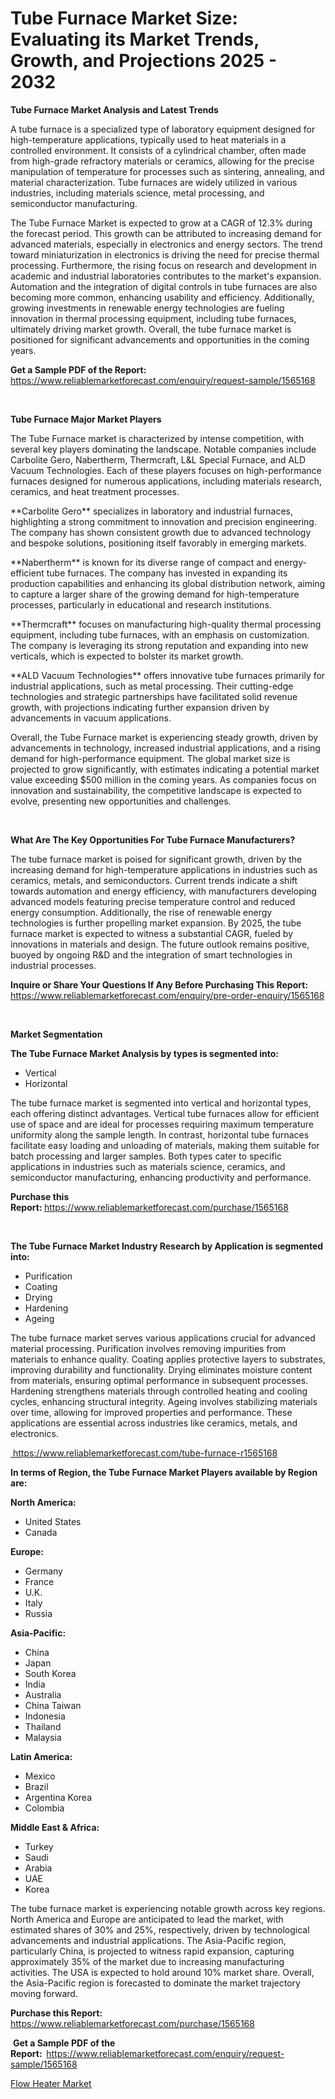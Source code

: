 <p><h1>Tube Furnace Market Size: Evaluating its Market Trends, Growth, and Projections 2025 - 2032</h1></p><p><strong>Tube Furnace Market Analysis and Latest Trends</strong></p>
<p><p>A tube furnace is a specialized type of laboratory equipment designed for high-temperature applications, typically used to heat materials in a controlled environment. It consists of a cylindrical chamber, often made from high-grade refractory materials or ceramics, allowing for the precise manipulation of temperature for processes such as sintering, annealing, and material characterization. Tube furnaces are widely utilized in various industries, including materials science, metal processing, and semiconductor manufacturing.</p><p>The Tube Furnace Market is expected to grow at a CAGR of 12.3% during the forecast period. This growth can be attributed to increasing demand for advanced materials, especially in electronics and energy sectors. The trend toward miniaturization in electronics is driving the need for precise thermal processing. Furthermore, the rising focus on research and development in academic and industrial laboratories contributes to the market's expansion. Automation and the integration of digital controls in tube furnaces are also becoming more common, enhancing usability and efficiency. Additionally, growing investments in renewable energy technologies are fueling innovation in thermal processing equipment, including tube furnaces, ultimately driving market growth. Overall, the tube furnace market is positioned for significant advancements and opportunities in the coming years.</p></p>
<p><strong>Get a Sample PDF of the Report:&nbsp;</strong> <a href="https://www.reliablemarketforecast.com/enquiry/request-sample/1565168?utm_campaign=1834&utm_medium=2&utm_source=Github&utm_content=ia&utm_term=16022025&utm_id=tube-furnace">https://www.reliablemarketforecast.com/enquiry/request-sample/1565168</a></p>
<p>&nbsp;</p>
<p><strong>Tube Furnace Major Market Players</strong></p>
<p><p>The Tube Furnace market is characterized by intense competition, with several key players dominating the landscape. Notable companies include Carbolite Gero, Nabertherm, Thermcraft, L&L Special Furnace, and ALD Vacuum Technologies. Each of these players focuses on high-performance furnaces designed for numerous applications, including materials research, ceramics, and heat treatment processes.</p><p>**Carbolite Gero** specializes in laboratory and industrial furnaces, highlighting a strong commitment to innovation and precision engineering. The company has shown consistent growth due to advanced technology and bespoke solutions, positioning itself favorably in emerging markets. </p><p>**Nabertherm** is known for its diverse range of compact and energy-efficient tube furnaces. The company has invested in expanding its production capabilities and enhancing its global distribution network, aiming to capture a larger share of the growing demand for high-temperature processes, particularly in educational and research institutions.</p><p>**Thermcraft** focuses on manufacturing high-quality thermal processing equipment, including tube furnaces, with an emphasis on customization. The company is leveraging its strong reputation and expanding into new verticals, which is expected to bolster its market growth.</p><p>**ALD Vacuum Technologies** offers innovative tube furnaces primarily for industrial applications, such as metal processing. Their cutting-edge technologies and strategic partnerships have facilitated solid revenue growth, with projections indicating further expansion driven by advancements in vacuum applications.</p><p>Overall, the Tube Furnace market is experiencing steady growth, driven by advancements in technology, increased industrial applications, and a rising demand for high-performance equipment. The global market size is projected to grow significantly, with estimates indicating a potential market value exceeding $500 million in the coming years. As companies focus on innovation and sustainability, the competitive landscape is expected to evolve, presenting new opportunities and challenges.</p></p>
<p>&nbsp;</p>
<p><strong>What Are The Key Opportunities For Tube Furnace Manufacturers?</strong></p>
<p><p>The tube furnace market is poised for significant growth, driven by the increasing demand for high-temperature applications in industries such as ceramics, metals, and semiconductors. Current trends indicate a shift towards automation and energy efficiency, with manufacturers developing advanced models featuring precise temperature control and reduced energy consumption. Additionally, the rise of renewable energy technologies is further propelling market expansion. By 2025, the tube furnace market is expected to witness a substantial CAGR, fueled by innovations in materials and design. The future outlook remains positive, buoyed by ongoing R&D and the integration of smart technologies in industrial processes.</p></p>
<p><strong>Inquire or Share Your Questions If Any Before Purchasing This Report:</strong> <a href="https://www.reliablemarketforecast.com/enquiry/pre-order-enquiry/1565168?utm_campaign=1834&utm_medium=2&utm_source=Github&utm_content=ia&utm_term=16022025&utm_id=tube-furnace">https://www.reliablemarketforecast.com/enquiry/pre-order-enquiry/1565168</a></p>
<p>&nbsp;</p>
<p><strong>Market Segmentation</strong></p>
<p><strong>The Tube Furnace Market Analysis by types is segmented into:</strong></p>
<p><ul><li>Vertical</li><li>Horizontal</li></ul></p>
<p><p>The tube furnace market is segmented into vertical and horizontal types, each offering distinct advantages. Vertical tube furnaces allow for efficient use of space and are ideal for processes requiring maximum temperature uniformity along the sample length. In contrast, horizontal tube furnaces facilitate easy loading and unloading of materials, making them suitable for batch processing and larger samples. Both types cater to specific applications in industries such as materials science, ceramics, and semiconductor manufacturing, enhancing productivity and performance.</p></p>
<p><strong>Purchase this Report:&nbsp;</strong><a href="https://www.reliablemarketforecast.com/purchase/1565168?utm_campaign=1834&utm_medium=2&utm_source=Github&utm_content=ia&utm_term=16022025&utm_id=tube-furnace">https://www.reliablemarketforecast.com/purchase/1565168</a></p>
<p>&nbsp;</p>
<p><strong>The Tube Furnace Market Industry Research by Application is segmented into:</strong></p>
<p><ul><li>Purification</li><li>Coating</li><li>Drying</li><li>Hardening</li><li>Ageing</li></ul></p>
<p><p>The tube furnace market serves various applications crucial for advanced material processing. Purification involves removing impurities from materials to enhance quality. Coating applies protective layers to substrates, improving durability and functionality. Drying eliminates moisture content from materials, ensuring optimal performance in subsequent processes. Hardening strengthens materials through controlled heating and cooling cycles, enhancing structural integrity. Ageing involves stabilizing materials over time, allowing for improved properties and performance. These applications are essential across industries like ceramics, metals, and electronics.</p></p>
<p><a href="https://www.reliablemarketforecast.com/tube-furnace-r1565168?utm_campaign=1834&utm_medium=2&utm_source=Github&utm_content=ia&utm_term=16022025&utm_id=tube-furnace">&nbsp;https://www.reliablemarketforecast.com/tube-furnace-r1565168</a></p>
<p><strong>In terms of Region, the Tube Furnace Market Players available by Region are:</strong></p>
<p>
    <p> <strong> North America: </strong>
        <ul>
            <li>United States</li>
            <li>Canada</li>
        </ul>
        </p> 
    <p> <strong> Europe: </strong>
        <ul>
            <li>Germany</li>
            <li>France</li>
            <li>U.K.</li>
            <li>Italy</li>
            <li>Russia</li>
        </ul>
        </p> 
    <p> <strong> Asia-Pacific: </strong>
        <ul>
            <li>China</li>
            <li>Japan</li>
            <li>South Korea</li>
            <li>India</li>
            <li>Australia</li>
            <li>China Taiwan</li>
            <li>Indonesia</li>
            <li>Thailand</li>
            <li>Malaysia</li>
        </ul>
        </p> 
    <p> <strong> Latin America: </strong>
        <ul>
            <li>Mexico</li>
            <li>Brazil</li>
            <li>Argentina Korea</li>
            <li>Colombia</li>
        </ul>
        </p> 
    <p> <strong> Middle East & Africa: </strong>
        <ul>
            <li>Turkey</li>
            <li>Saudi</li>
            <li>Arabia</li>
            <li>UAE</li>
            <li>Korea</li>
        </ul>
    </p>
    </p>
<p><p>The tube furnace market is experiencing notable growth across key regions. North America and Europe are anticipated to lead the market, with estimated shares of 30% and 25%, respectively, driven by technological advancements and industrial applications. The Asia-Pacific region, particularly China, is projected to witness rapid expansion, capturing approximately 35% of the market due to increasing manufacturing activities. The USA is expected to hold around 10% market share. Overall, the Asia-Pacific region is forecasted to dominate the market trajectory moving forward.</p></p>
<p><strong>Purchase this Report: </strong><a href="https://www.reliablemarketforecast.com/purchase/1565168?utm_campaign=1834&utm_medium=2&utm_source=Github&utm_content=ia&utm_term=16022025&utm_id=tube-furnace">https://www.reliablemarketforecast.com/purchase/1565168</a></p>
<p>&nbsp;<strong>Get a Sample PDF of the Report:&nbsp;&nbsp;</strong><a href="https://www.reliablemarketforecast.com/enquiry/request-sample/1565168?utm_campaign=1834&utm_medium=2&utm_source=Github&utm_content=ia&utm_term=16022025&utm_id=tube-furnace">https://www.reliablemarketforecast.com/enquiry/request-sample/1565168</a></p>
<p><strong></strong></p>
<p><p><a href="https://github.com/ashepherd82/Market-Research-Report-List-7/blob/main/flow-heater-market.md?utm_campaign=1834&utm_medium=2&utm_source=Github&utm_content=ia&utm_term=16022025&utm_id=tube-furnace">Flow Heater Market</a></p></p>
